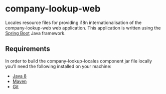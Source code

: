 # company-lookup-web
Locales resource files for providing i18n internationalisation of the 
company-lookup-web web application. This application is written using the [Spring Boot](http://projects.spring.io/spring-boot/) Java framework.

## Requirements
In order to build the company-lookup-locales component jar file locally you'll need the following installed on your machine:

- [Java 8](http://www.oracle.com/technetwork/java/javase/downloads/jdk8-downloads-2133151.html)
- [Maven](https://maven.apache.org/download.cgi)
- [Git](https://git-scm.com/downloads)